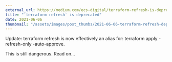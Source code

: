 ```yaml
---
external_url: https://medium.com/ecs-digital/terraform-refresh-is-deprecated-fd3418552da2
title: "`terraform refresh` is deprecated"
date: 2021-06-06
thumbnail: "/assets/images/post_thumbs/2021-06-06-terraform-refresh-deprecated.webp"
---
```


Update: terraform refresh is now effectively an alias for:
terraform apply -refresh-only -auto-approve.

This is still dangerous. Read on…